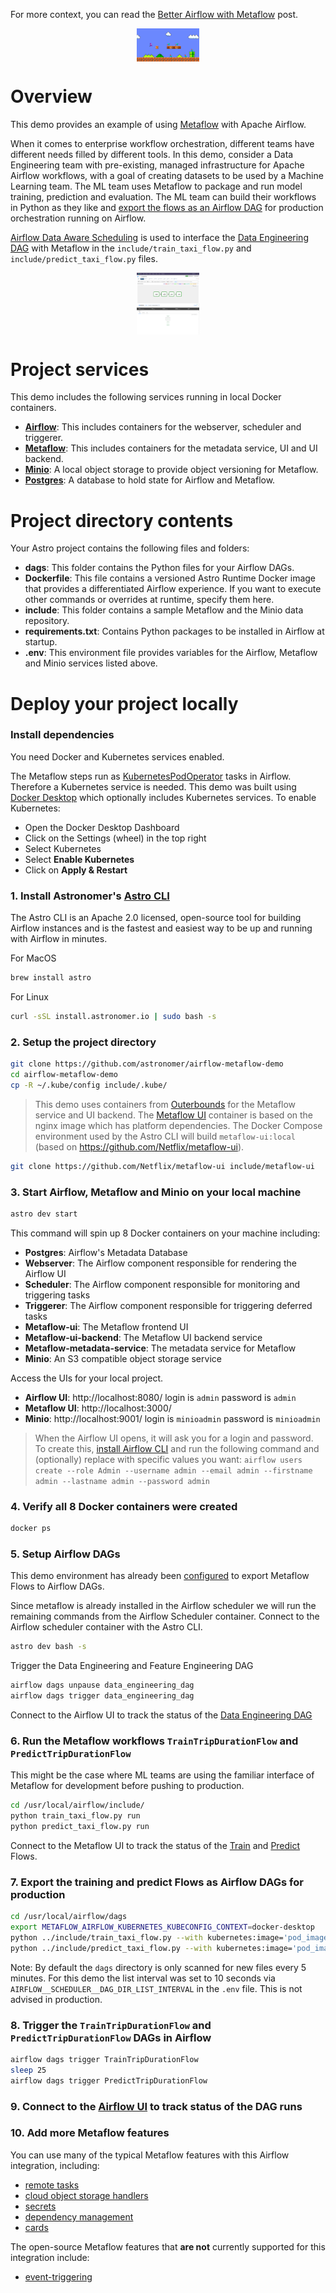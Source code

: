 For more context, you can read the [Better Airflow with Metaflow](https://outerbounds.com/blog/better-airflow-with-metaflow/) post.

<a href="https://outerbounds.com/blog/better-airflow-with-metaflow/">
<img style="display: block; float: left; max-width: 20%; height: auto; margin: auto; float: none!important;" src="include/images/better-airflow.png"/>
</a>

  
Overview
========
This demo provides an example of using [Metaflow](https://metaflow.org/) with Apache Airflow.  
  
When it comes to enterprise workflow orchestration, different teams have different needs filled by different tools.  In this demo, consider a Data Engineering team with pre-existing, managed infrastructure for Apache Airflow workflows, with a goal of creating datasets to be used by a Machine Learning team.  The ML team uses Metaflow to package and run model training, prediction and evaluation. The ML team can build their workflows in Python as they like and [export the flows as an Airflow DAG](https://docs.metaflow.org/production/scheduling-metaflow-flows/scheduling-with-airflow) for production orchestration running on Airflow.  
  
[Airflow Data Aware Scheduling](https://docs.astronomer.io/learn/airflow-datasets) is used to interface the [Data Engineering DAG](dags/data_engineering_dag.py) with Metaflow in the `include/train_taxi_flow.py` and `include/predict_taxi_flow.py` files.

<img style="display: block; float: left; max-width: 20%; height: auto; margin: auto; float: none!important;" src="include/images/airflow.png"/> <img style="display: block; float: right; max-width: 20%; height: auto; margin: auto; float: none!important;" src="include/images/metaflow.png"/>
  
Project services
================

This demo includes the following services running in local Docker containers.

- [**Airflow**](https://airflow.apache.org/):  This includes containers for the webserver, scheduler and triggerer.
- [**Metaflow**](https://metaflow.org/): This includes containers for the metadata service, UI and UI backend.
- [**Minio**](https://min.io/): A local object storage to provide object versioning for Metaflow.  
- [**Postgres**](https://www.postgresql.org/): A database to hold state for Airflow and Metaflow.
  
Project directory contents
================

Your Astro project contains the following files and folders:

- **dags**: This folder contains the Python files for your Airflow DAGs. 
- **Dockerfile**: This file contains a versioned Astro Runtime Docker image that provides a differentiated Airflow experience. If you want to execute other commands or overrides at runtime, specify them here.
- **include**: This folder contains a sample Metaflow and the Minio data repository.
- **requirements.txt**: Contains Python packages to be installed in Airflow at startup.
- **.env**: This environment file provides variables for the Airflow, Metaflow and Minio services listed above.

Deploy your project locally
===========================

### Install dependencies
You need Docker and Kubernetes services enabled.

The Metaflow steps run as [KubernetesPodOperator](https://airflow.apache.org/docs/apache-airflow-providers-cncf-kubernetes/stable/operators.html) tasks in Airflow.  Therefore a Kubernetes service is needed.  This demo was built using [Docker Desktop](https://www.docker.com/products/docker-desktop/) which optionally includes Kubernetes services.  To enable Kubernetes:
- Open the Docker Desktop Dashboard
- Click on the Settings (wheel) in the top right
- Select Kubernetes
- Select __Enable Kubernetes__
- Click on __Apply & Restart__ 

### 1. Install Astronomer's [Astro CLI](https://github.com/astronomer/astro-cli)
The Astro CLI is an Apache 2.0 licensed, open-source tool for building Airflow instances and is the fastest and easiest way to be up and running with Airflow in minutes. 
  
For MacOS  
```bash
brew install astro
```
  
For Linux
```bash
curl -sSL install.astronomer.io | sudo bash -s
```
  
### 2. Setup the project directory
```sh
git clone https://github.com/astronomer/airflow-metaflow-demo
cd airflow-metaflow-demo
cp -R ~/.kube/config include/.kube/
```

> This demo uses containers from [Outerbounds](https://outerbounds.com/) for the Metaflow service and UI backend.  The [Metaflow UI](https://gallery.ecr.aws/outerbounds/metaflow_ui) container is based on the nginx image which has platform dependencies. The Docker Compose environment used by the Astro CLI will build `metaflow-ui:local` (based on https://github.com/Netflix/metaflow-ui).
  
```bash
git clone https://github.com/Netflix/metaflow-ui include/metaflow-ui
```
  
### 3. Start Airflow, Metaflow and Minio on your local machine 
```sh
astro dev start
```
  
This command will spin up 8 Docker containers on your machine including:

- **Postgres**: Airflow's Metadata Database
- **Webserver**: The Airflow component responsible for rendering the Airflow UI
- **Scheduler**: The Airflow component responsible for monitoring and triggering tasks
- **Triggerer**: The Airflow component responsible for triggering deferred tasks
- **Metaflow-ui**: The Metaflow frontend UI
- **Metaflow-ui-backend**: The Metaflow UI backend service
- **Metaflow-metadata-service**: The metadata service for Metaflow
- **Minio**: An S3 compatible object storage service
  
Access the UIs for your local project. 
- **Airflow UI**: http://localhost:8080/ login is `admin` password is `admin`
- **Metaflow UI**: http://localhost:3000/
- **Minio**: http://localhost:9001/ login is `minioadmin` password is `minioadmin`

> When the Airflow UI opens, it will ask you for a login and password. To create this, [install Airflow CLI](https://airflow.apache.org/docs/apache-airflow/stable/start.html#quick-start) and run the following command and (optionally) replace with specific values you want: `airflow users  create --role Admin --username admin --email admin --firstname admin --lastname admin --password admin`
  
### 4. Verify all 8 Docker containers were created 
```sh
docker ps
```
  
### 5. Setup Airflow DAGs
  
This demo environment has already been [configured](https://outerbounds.com/engineering/operations/airflow/#configuring-metaflow-for-airflow) to export Metaflow Flows to Airflow DAGs.

Since metaflow is already installed in the Airflow scheduler we will run the remaining commands from the Airflow Scheduler container.  Connect to the Airflow scheduler container with the Astro CLI.

```sh
astro dev bash -s
```

Trigger the Data Engineering and Feature Engineering DAG
```bash
airflow dags unpause data_engineering_dag
airflow dags trigger data_engineering_dag
```
  
Connect to the Airflow UI to track the status of the [Data Engineering DAG](http://localhost:8080/dags/data_engineering_dag/grid)

### 6. Run the Metaflow workflows `TrainTripDurationFlow` and `PredictTripDurationFlow`
This might be the case where ML teams are using the familiar interface of Metaflow for development before pushing to production.
```bash
cd /usr/local/airflow/include/
python train_taxi_flow.py run
python predict_taxi_flow.py run
```

Connect to the Metaflow UI to track the status of the [Train](http://localhost:3000/TrainTripDurationFlow/1) and [Predict](http://localhost:3000/PredictTripDurationFlow/2) Flows.

### 7. Export the training and predict Flows as Airflow DAGs for production
```bash
cd /usr/local/airflow/dags
export METAFLOW_AIRFLOW_KUBERNETES_KUBECONFIG_CONTEXT=docker-desktop
python ../include/train_taxi_flow.py --with kubernetes:image='pod_image:local' --with environment:vars='{"AWS_ACCESS_KEY_ID": "minioadmin", "AWS_SECRET_ACCESS_KEY": "minioadmin"}' airflow create train_taxi_dag.py
python ../include/predict_taxi_flow.py --with kubernetes:image='pod_image:local' --with environment:vars='{"AWS_ACCESS_KEY_ID": "minioadmin", "AWS_SECRET_ACCESS_KEY": "minioadmin"}' airflow create predict_taxi_dag.py
```

Note: By default the `dags` directory is only scanned for new files every 5 minutes.  For this demo the list interval was set to 10 seconds via `AIRFLOW__SCHEDULER__DAG_DIR_LIST_INTERVAL` in the `.env` file.  This is not advised in production.
    
### 8. Trigger the `TrainTripDurationFlow` and `PredictTripDurationFlow` DAGs in Airflow
```bash
airflow dags trigger TrainTripDurationFlow
sleep 25
airflow dags trigger PredictTripDurationFlow
```  
### 9. Connect to the [Airflow UI](http://localhost:8080/) to track status of the DAG runs

### 10. Add more Metaflow features
You can use many of the typical Metaflow features with this Airflow integration, including: 
- [remote tasks](https://docs.metaflow.org/scaling/remote-tasks/introduction)
- [cloud object storage handlers](https://docs.metaflow.org/scaling/data)
- [secrets](https://docs.metaflow.org/scaling/secrets)
- [dependency management](https://docs.metaflow.org/scaling/dependencies)
- [cards](https://docs.metaflow.org/api/cards)

The open-source Metaflow features that **are not** currently supported for this integration include:
- [event-triggering](https://docs.metaflow.org/api/argoevent)